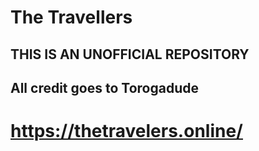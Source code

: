 # The Travellers

## **THIS IS AN UNOFFICIAL REPOSITORY**

## All credit goes to Torogadude
# https://thetravelers.online/

